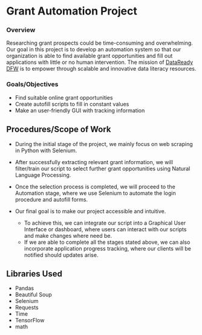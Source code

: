 # Grant Automation Project


### Overview
Researching grant prospects could be time-consuming and overwhelming. Our goal in this project is to develop an automation system so that our organization is able to find available grant opportunities and fill out applications with little or no human intervention. The mission of [DataReady DFW](https://www.datareadydfw.org/) is to empower through scalable and innovative data literacy resources.

### Goals/Objectives

* Find suitable online grant opportunities
* Create autofill scripts to fill in constant values
* Make an user-friendly GUI with tracking information


## Procedures/Scope of Work
* During the initial stage of the project, we mainly focus on web scraping in Python with Selenium. 
* After successfully extracting relevant grant information, we will filter/train our
script to select further grant opportunities using Natural Language Processing. 
* Once the selection process is completed, we will proceed to the Automation stage, where we use Selenium to automate the login procedure and autofill forms. 


* Our final goal is to make our
project accessible and intuitive.
     * To achieve this, we can integrate our script into a Graphical
User Interface or dashboard, where users can interact with our scripts and make changes
where need be.
     * If we are able to complete all the stages stated above, we can also incorporate
application progress tracking, where our clients will be notified should updates arise.

##  Libraries Used
 * Pandas
 * Beautiful Soup
 * Selenium
 * Requests
 * Time
 * TensorFlow
 * math

